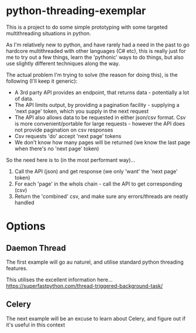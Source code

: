 # python-threading-exemplar

This is a project to do some simple prototyping with some targeted multithreading situations in python.

As I'm relatively new to python, and have rarely had a need in the past to go hardcore multithreaded with other languages (C# etc),
this is really just for me to try out a few things, learn the 'pythonic' ways to do things, but also use slightly different techniques along the way.

The actual problem I'm trying to solve (the reason for doing this), is the following (I'll keep it generic):

* A 3rd party API provides an endpoint, that returns data - potentially a lot of data.
* The API limits output, by providing a pagination facility - supplying a 'next page' token, which you supply in the next request
* The API also allows data to be requested in either json/csv format.  Csv is more convenient/portable for large requests - however the API does not provide pagination on csv responses
* Csv requests 'do' accept 'next page' tokens
* We don't know how many pages will be returned (we know the last page when there's no 'next page' token)

So the need here is to (in the most performant way)...

1. Call the API (json) and get response (we only 'want' the 'next page' token)
2. For each 'page' in the whols chain - call the API to get corresponding (csv) 
3. Return the 'combined' csv, and make sure any errors/threads are neatly handled

# Options

## Daemon Thread

The first example will go au naturel, and utilise standard python threading features.  

This utilises the excellent information here...
https://superfastpython.com/thread-triggered-background-task/

## Celery

The next example will be an excuse to learn about Celery, and figure out if it's useful in this context
